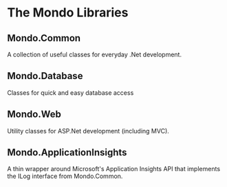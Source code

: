 # The Mondo Libraries

## Mondo.Common
  A collection of useful classes for everyday .Net development.
  
## Mondo.Database
  Classes for quick and easy database access
  
## Mondo.Web
  Utility classes for ASP.Net development (including MVC).
  
## Mondo.ApplicationInsights
  A thin wrapper around Microsoft's Application Insights  API that implements the ILog interface from Mondo.Common.
